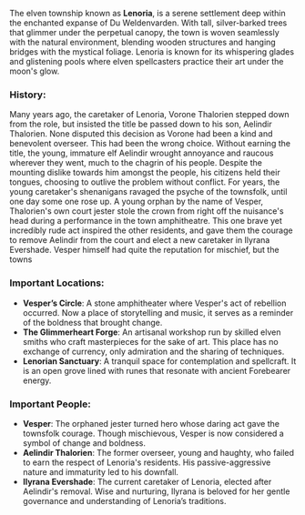 The elven township known as **Lenoria**, is a serene settlement deep within the enchanted expanse of Du Weldenvarden. With tall, silver-barked trees that glimmer under the perpetual canopy, the town is woven seamlessly with the natural environment, blending wooden structures and hanging bridges with the mystical foliage. Lenoria is known for its whispering glades and glistening pools where elven spellcasters practice their art under the moon's glow.

### History:
Many years ago, the caretaker of Lenoria, Vorone Thalorien stepped down from the role, but insisted the title be passed down to his son, Aelindir Thalorien. None disputed this decision as Vorone had been a kind and benevolent overseer. This had been the wrong choice. Without earning the title, the young, immature elf Aelindir wrought annoyance and raucous wherever they went, much to the chagrin of his people. Despite the mounting dislike towards him amongst the people, his citizens held their tongues, choosing to outlive the problem without conflict. For years, the young caretaker's shenanigans ravaged the psyche of the townsfolk, until one day some one rose up. A young orphan by the name of Vesper, Thalorien's own court jester stole the crown from right off the nuisance's head during a performance in the town amphitheatre. This one brave yet incredibly rude act inspired the other residents, and gave them the courage to remove Aelindir from the court and elect a new caretaker in Ilyrana Evershade. Vesper himself had quite the reputation for mischief, but the towns

### Important Locations:
- **Vesper’s Circle**: A stone amphitheater where Vesper's act of rebellion occurred. Now a place of storytelling and music, it serves as a reminder of the boldness that brought change.
- **The Glimmerheart Forge**: An artisanal workshop run by skilled elven smiths who craft masterpieces for the sake of art. This place has no exchange of currency, only admiration and the sharing of techniques.
- **Lenorian Sanctuary**: A tranquil space for contemplation and spellcraft. It is an open grove lined with runes that resonate with ancient Forebearer energy.
  
### Important People:
- **Vesper**: The orphaned jester turned hero whose daring act gave the townsfolk courage. Though mischievous, Vesper is now considered a symbol of change and boldness.
- **Aelindir Thalorien**: The former overseer, young and haughty, who failed to earn the respect of Lenoria's residents. His passive-aggressive nature and immaturity led to his downfall.
- **Ilyrana Evershade**: The current caretaker of Lenoria, elected after Aelindir's removal. Wise and nurturing, Ilyrana is beloved for her gentle governance and understanding of Lenoria’s traditions.